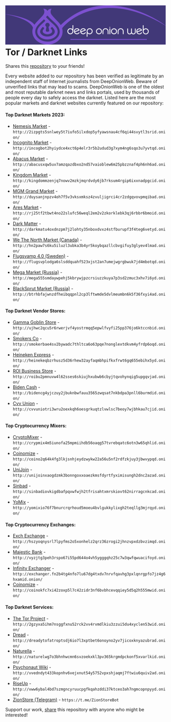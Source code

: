 ![](/dow-logo.png)  
Tor / Darknet Links
=======================================


Shares this [repository](https://github.com/DeepWebOnion/darkweb-links) to your friends!
  

Every website added to our repository has been verified as legitimate by an independent staff of Internet journalists from DeepOnionWeb. Beware of unverified links that may lead to scams. DeepOnionWeb is one of the oldest and most reputable darknet news and links portals, used by thousands of people every day to safely access the darknet. Listed here are the most popular markets and darknet websites currently featured on our repository:

#### Top Darknet Markets 2023:

*   [Nemesis Market](http://2izpgts5snlwey5t7iufo5ilxdop5yfyawsnau4cf6qi44svytl3srid.onion/) - `http://2izpgts5snlwey5t7iufo5ilxdop5yfyawsnau4cf6qi44svytl3srid.onion/`
*   [Incognito Market](http://incogbot2hyiydce4xct6p4elr3r5b2udud3g7xym4ng6sqo3u7yvtqd.onion/) - `http://incogbot2hyiydce4xct6p4elr3r5b2udud3g7xym4ng6sqo3u7yvtqd.onion/`
*   [Abacus Market](http://abacusxqaxwptjesjt2vbzohjy3lepltj36x4wq6gljtvwhubazovlid.onion/) - `http://abacusxqw5uv7amzqazdbxo2nd57vaioblew6m25pbzznaf4ph6nh6ad.onion/`
*   [Kingdom Market](http://kingdommzenjq7nowv2mzkjmqrdvdy6jb7rksum4rgip6ixxnadpgcid.onion/) - `http://kingdommzenjq7nowv2mzkjmqrdvdy6jb7rksum4rgip6ixxnadpgcid.onion/`
*   [MGM Grand Market](http://duysanjnpzv4oh7f5v3vksxmksz4zvuljigrci4cr2zdgqvovpmqibad.onion/) - `http://duysanjnpzv4oh7f5v3vksxmksz4zvuljigrci4cr2zdgqvovpmqibad.onion/`
*   [Ares Market](http://rj25tf2hnf7zatxmbzl2z2a5coe32yqtzncqfadrbqk5bvjsre4dn3yd.onion/) - `http://rj25tf2tbwt4no22slufc56weql2em2v2zkorklebk3qj6rbbr6bmoid.onion/`
*   [Dark Matter](http://darkmat7vxcm44pc5wl2w7crogtpasj57oadh7moucp2lchm6l5gohad.onion/) - `http://darkmatu4oxdnzpm7j2lohty35nboxdvxz4stfburupf3f4teg6vetyd.onion/`
*   [We The North Market (Canada)](http://hn2paw7s6ku5iluzl3ubka3b4yr5koybqazllcbvgifuy3glyev4lmad.onion/register.php) - `http://hn2paw7s6ku5iluzl3ubka3b4yr5koybqazllcbvgifuy3glyev4lmad.onion/`
*   [Flugsvamp 4.0 (Sweden)](http://fs4is7mckxxx6aincoawjgngy43bbqp7ngevyidobaopbrclvesb3cad.onion/) - `http://flugsvplodga6slsddquahf523xjst2an7umejwgrgbwuk7jd4mbotqd.onion/`
*   [Mega Market (Russia)](http://mega555smdaywpehj5kbrywjpzcrsiuzzkuya7p3sd2zmuc3xhv7i6yd.onion/) - `http://mega555smdaywpehj5kbrywjpzcrsiuzzkuya7p3sd2zmuc3xhv7i6yd.onion/`
*   [BlackSprut Market (Russia)](http://btrhbfajwnzdfheibqqpnl2cp3lftwmde5dvlmeumbn6k5f36fxyi4ad.onion/) - `http://btrhbfajwnzdfheibqqpnl2cp3lftwmde5dvlmeumbn6k5f36fxyi4ad.onion/`


#### Top Darknet Vendor Stores:

*   [Gamma Goblin Store](http://ujhwc2qcu5r6rwerjvf4yostrmqq5epwlfvyfi25pp376jo6ktccnbid.onion/) - `http://ujhwc2qcu5r6rwerjvf4yostrmqq5epwlfvyfi25pp376jo6ktccnbid.onion/`
*   [Smokers Co](http://smokerbae4sv2bywadc7thltca6o63pqe7nonglextdkvm4yfrdp6oqd.onion/) - `http://smokerbae4sv2bywadc7thltca6o63pqe7nonglextdkvm4yfrdp6oqd.onion/`
*   [Heineken Express](http://heinekeqbzrhusz5d36rhew32ayfaqmbhpifkxfrwt6gq655ebihx5yd.onion/) - `http://heinekeqbzrhusz5d36rhew32ayfaqmbhpifkxfrwt6gq655ebihx5yd.onion/`
*   [ROI Business Store](http://roibu2pmnuvw4l62sses6skiujhxubwb6cbyjtqvohynqig5upgqvjad.onion/) - `http://roibu2pmnuvw4l62sses6skiujhxubwb6cbyjtqvohynqig5upgqvjad.onion/`
*   [Biden Cash](http://bidencg4yjczuy2jbuknbwfauu3565zwqsat7nkbdpa3pnll6burmdid.onion/) - `http://bidencg4yjczuy2jbuknbwfauu3565zwqsat7nkbdpa3pnll6burmdid.onion/`
*   [Cvv Union](http://cvvuniotri3wru2oexkqh6oesgrkuqtzlvwlsc7beoy7wjbhkau7cjid.onion/) - `http://cvvuniotri3wru2oexkqh6oesgrkuqtzlvwlsc7beoy7wjbhkau7cjid.onion/`


#### Top Cryptocurrency Mixers:

*   [CryptoMixer](http://crypmix4m5iunofa25mpmiihdb56oaqg57tvrebqatc6otn3w65qhlid.onion/) - `http://crypmix4m5iunofa25mpmiihdb56oaqg57tvrebqatc6otn3w65qhlid.onion/`
*   [Coinomize](http://coino2q64k4fg3lkjsnhjeydzwykw22a56u5nf2rdfzkjuy3jbwvypqd.onion/) - `http://coino2q64k4fg3lkjsnhjeydzwykw22a56u5nf2rdfzkjuy3jbwvypqd.onion/`
*   [UniJoin](http://unijoinxaogdzmk3bonngoxxoaezkmsfdyrtfyximisungh2dnc2azad.onion/) - `http://unijoinxaogdzmk3bonngoxxoaezkmsfdyrtfyximisungh2dnc2azad.onion/`
*   [Sinbad](http://sinbadiovkigdbafpqvwfwjh2tfrisahtxmrskiovt62nirragcnkcad.onion/) - `http://sinbadiovkigdbafpqvwfwjh2tfrisahtxmrskiovt62nirragcnkcad.onion/`
*   [YoMix](http://yomixio76f7bnurcrqrhoud5moeu4bvlgukkylixgh2teqllg3mjrqyd.onion/) - `http://yomixio76f7bnurcrqrhoud5moeu4bvlgukkylixgh2teqllg3mjrqyd.onion/`


#### Top Cryptocurrency Exchanges:

*   [Exch Exchange](http://hszyoqnysrl7lpyfms2o5xonhelz2qrz36zrogi2jhnzvpxdzbvzimqd.onion/) - `http://hszyoqnysrl7lpyfms2o5xonhelz2qrz36zrogi2jhnzvpxdzbvzimqd.onion/`
*   [Majestic Bank](http://vyzjtg3peh3rspo67i55pd644o4vh5ygggqhz25c7w3qwfqwuacifoyd.onion/) - `http://vyzjtg3peh3rspo67i55pd644o4vh5ygggqhz25c7w3qwfqwuacifoyd.onion/`
*   [Infinity Exchanger](http://exchanger.fn2b4tg4nfo7lu67dg4txdv7nrvfqavhg3pxlqnrgpfo7jz4g6hxamid.onion/) - `http://exchanger.fn2b4tg4nfo7lu67dg4txdv7nrvfqavhg3pxlqnrgpfo7jz4g6hxamid.onion/`
*   [Coinomize](http://coinokfc7xi42zoxp5l7c42zidr3nf6bvbhcevqqiey5d5q2h555mwid.onion/) - `http://coinokfc7xi42zoxp5l7c42zidr3nf6bvbhcevqqiey5d5q2h555mwid.onion/`


#### Top Darknet Services:

*   [The Tor Project](http://2gzyxa5ihm7nsggfxnu52rck2vv4rvmdlkiu3zzui5du4xyclen53wid.onion/) - `http://2gzyxa5ihm7nsggfxnu52rck2vv4rvmdlkiu3zzui5du4xyclen53wid.onion/`
*   [Dread](http://dreadytofatroptsdj6io7l3xptbet6onoyno2yv7jicoxknyazubrad.onion/) - `http://dreadytofatroptsdj6io7l3xptbet6onoyno2yv7jicoxknyazubrad.onion/`
*   [Naturella](http://naturelwg7o3bhnhwcmn6svzoekxkl3pv365krgmdpckonf5xvarlkid.onion/) - `http://naturelwg7o3bhnhwcmn6svzoekxkl3pv365krgmdpckonf5xvarlkid.onion/`
*   [Psychonaut Wiki](http://vvedndyt433kopnhv6vejxnut54y5752vpxshjaqmj7ftwiu6quiv2ad.onion/) - `http://vvedndyt433kopnhv6vejxnut54y5752vpxshjaqmj7ftwiu6quiv2ad.onion/`
*   [RiseUp](http://vww6ybal4bd7szmgncyruucpgfkqahzddi37ktceo3ah7ngmcopnpyyd.onion/) - `http://vww6ybal4bd7szmgncyruucpgfkqahzddi37ktceo3ah7ngmcopnpyyd.onion/`
*   [ZionStore (Telegram)](https://t.me/ZionStoreBot) - `https://t.me/ZionStoreBot`

  
Support our work, [share](https://github.com/DeepWebOnion/darkweb-links) this repository with anyone who might be interested!
